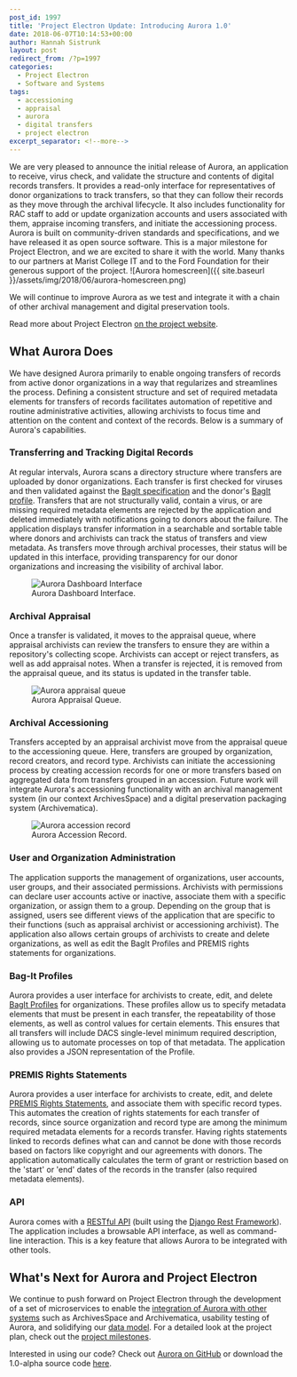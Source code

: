 ```yaml
---
post_id: 1997
title: 'Project Electron Update: Introducing Aurora 1.0'
date: 2018-06-07T10:14:53+00:00
author: Hannah Sistrunk
layout: post
redirect_from: /?p=1997
categories:
  - Project Electron
  - Software and Systems
tags:
  - accessioning
  - appraisal
  - aurora
  - digital transfers
  - project electron
excerpt_separator: <!--more-->
---
```

We are very pleased to announce the initial release of Aurora, an application to receive, virus check, and validate the structure and contents of digital records transfers. It provides a read-only interface for representatives of donor organizations to track transfers, so that they can follow their records as they move through the archival lifecycle. It also includes functionality for RAC staff to add or update organization accounts and users associated with them, appraise incoming transfers, and initiate the accessioning process. Aurora is built on community-driven standards and specifications, and we have released it as open source software. This is a major milestone for Project Electron, and we are excited to share it with the world. Many thanks to our partners at Marist College IT and to the Ford Foundation for their generous support of the project.
![Aurora homescreen]({{ site.baseurl }}/assets/img/2018/06/aurora-homescreen.png)


We will continue to improve Aurora as we test and integrate it with a chain of other archival management and digital preservation tools.

Read more about Project Electron [on the project website](http://projectelectron.rockarch.org/).

<!--more-->

## What Aurora Does

We have designed Aurora primarily to enable ongoing transfers of records from active donor organizations in a way that regularizes and streamlines the process. Defining a consistent structure and set of required metadata elements for transfers of records facilitates automation of repetitive and routine administrative activities, allowing archivists to focus time and attention on the content and context of the records. Below is a summary of Aurora's capabilities.

### Transferring and Tracking Digital Records

At regular intervals, Aurora scans a directory structure where transfers are uploaded by donor organizations. Each transfer is first checked for viruses and then validated against the  [BagIt specification](https://projectelectron.rockarch.org/rac-bagit-spec/) and the donor's [BagIt profile](https://projectelectron.rockarch.org/scripts/). Transfers that are not structurally valid, contain a virus, or are missing required metadata elements are rejected by the application and deleted immediately with notifications going to donors about the failure. The application displays transfer information in a searchable and sortable table where donors and archivists can track the status of transfers and view metadata. As transfers move through archival processes, their status will be updated in this interface, providing transparency for our donor organizations and increasing the visibility of archival labor.

<figure>
<img src="{{ site.baseurl }}/assets/img/2018/06/aurora-dashboard.png" alt="Aurora Dashboard Interface">
<figcaption>Aurora Dashboard Interface.</figcaption>
</figure>

### Archival Appraisal

Once a transfer is validated, it moves to the appraisal queue, where appraisal archivists can review the transfers to ensure they are within a repository's collecting scope. Archivists can accept or reject transfers, as well as add appraisal notes. When a transfer is rejected, it is removed from the appraisal queue, and its status is updated in the transfer table.

<figure>
<img src="{{ site.baseurl }}/assets/img/2018/06/aurora-appraisal-queue.png" alt="Aurora appraisal queue">
<figcaption>Aurora Appraisal Queue.</figcaption>
</figure>

### Archival Accessioning

Transfers accepted by an appraisal archivist move from the appraisal queue to the accessioning queue. Here, transfers are grouped by organization, record creators, and record type. Archivists can initiate the accessioning process by creating accession records for one or more transfers based on aggregated data from transfers grouped in an accession. Future work will integrate Aurora's accessioning functionality with an archival management system (in our context ArchivesSpace) and a digital preservation packaging system (Archivematica).

<figure>
<img src="{{ site.baseurl }}/assets/img/2018/06/aurora-accession-record.png" alt="Aurora accession record">
<figcaption>Aurora Accession Record.</figcaption>
</figure>

### User and Organization Administration

The application supports the management of organizations, user accounts, user groups, and their associated permissions. Archivists with permissions can declare user accounts active or inactive, associate them with a specific organization, or assign them to a group. Depending on the group that is assigned, users see different views of the application that are specific to their functions (such as appraisal archivist or accessioning archivist). The application also allows certain groups of archivists to create and delete organizations, as well as edit the BagIt Profiles and PREMIS rights statements for organizations.

### Bag-It Profiles

Aurora provides a user interface for archivists to create, edit, and delete [BagIt Profiles](https://github.com/bagit-profiles/bagit-profiles) for organizations. These profiles allow us to specify metadata elements that must be present in each transfer, the repeatability of those elements, as well as control values for certain elements. This ensures that all transfers will include DACS single-level minimum required description, allowing us to automate processes on top of that metadata. The application also provides a JSON representation of the Profile.

### PREMIS Rights Statements

Aurora provides a user interface for archivists to create, edit, and delete [PREMIS Rights Statements](https://www.loc.gov/standards/premis/understanding-premis.pdf), and associate them with specific record types. This automates the creation of rights statements for each transfer of records, since source organization and record type are among the minimum required metadata elements for a records transfer. Having rights statements linked to records defines what can and cannot be done with those records based on factors like copyright and our agreements with donors. The application automatically calculates the term of grant or restriction based on the 'start' or 'end' dates of the records in the transfer (also required metadata elements).

### API

Aurora comes with a [RESTful API](https://en.wikipedia.org/wiki/Representational_state_transfer#Applied_to_Web_services) (built using the [Django Rest Framework](http://www.django-rest-framework.org/)). The application includes a browsable API interface, as well as command-line interaction. This is a key feature that allows Aurora to be integrated with other tools.

## What's Next for Aurora and Project Electron

We continue to push forward on Project Electron through the development of a set of microservices to enable the [integration of Aurora with other systems](/project-electron-update-systems-integration-architecture) such as ArchivesSpace and Archivematica, usability testing of Aurora, and solidifying our [data model](/modeling-for-project-electron). For a detailed look at the project plan, check out the [project milestones](https://github.com/RockefellerArchiveCenter/project_electron/blob/master/transfer-milestones.md).

Interested in using our code? Check out [Aurora on GitHub](https://github.com/RockefellerArchiveCenter/aurora) or download the 1.0-alpha source code [here](https://github.com/RockefellerArchiveCenter/aurora/releases).
